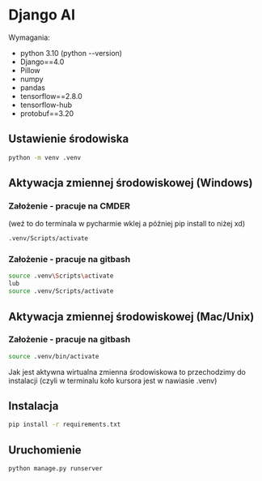 # Django AI  
Wymagania:
- python 3.10 (python --version)
- Django==4.0
- Pillow
- numpy
- pandas
- tensorflow==2.8.0
- tensorflow-hub
- protobuf==3.20

## Ustawienie środowiska
```sh
python -m venv .venv
```

## Aktywacja zmiennej środowiskowej (Windows) 
### Założenie - pracuje na CMDER
(weź to do terminala w pycharmie wklej a później pip install to niżej xd)
```sh
.venv/Scripts/activate
```
### Założenie - pracuje na gitbash
```sh
source .venv\Scripts\activate
lub
source .venv/Scripts/activate
```
## Aktywacja zmiennej środowiskowej (Mac/Unix) 
### Założenie - pracuje na gitbash
```sh
source .venv/bin/activate
```

Jak jest aktywna wirtualna zmienna środowiskowa to przechodzimy do instalacji
(czyli w terminalu koło kursora jest w nawiasie .venv)

## Instalacja
```sh
pip install -r requirements.txt
```

## Uruchomienie
```sh
python manage.py runserver
```